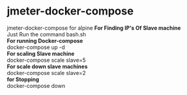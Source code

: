 # jmeter-docker-compose
jmeter-docker-compose for alpine
<b>For Finding IP's Of Slave machine</b><br>
Just Run the command bash.sh<br>
<b>For running Docker-compose</b><br>
docker-compose up -d<br>
<b>For scaling Slave machine</b><br>
docker-compose scale slave=5<br>
<b>For scale down slave machines</b><br>
docker-compose scale slave=2<br>
<b>for Stopping</b><br>
docker-compose down<br>

